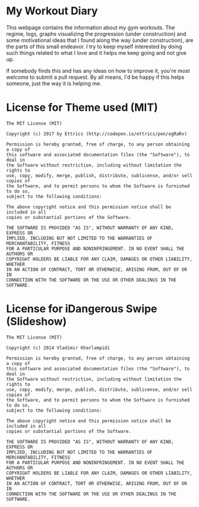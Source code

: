 # My Workout Diary

This webpage contains the information about my gym workouts. The regime, logs,
graphs visualizing the progression (under construction) and some motivational
ideas that I found along the way (under construction), are the parts of this
small endeavor.
I try to keep myself interested by doing such things related to what I love and
it helps me keep going and not give up.

If somebody finds this and has any ideas on how to improve it, you're most
welcome to submit a pull request.
By all means, I'd be happy if this helps someone, just the way it is helping me.

# License for Theme used (MIT)

```
The MIT License (MIT)

Copyright (c) 2017 by Ettrics (http://codepen.io/ettrics/pen/ogRaRv)

Permission is hereby granted, free of charge, to any person obtaining a copy of
this software and associated documentation files (the "Software"), to deal in
the Software without restriction, including without limitation the rights to
use, copy, modify, merge, publish, distribute, sublicense, and/or sell copies of
the Software, and to permit persons to whom the Software is furnished to do so,
subject to the following conditions:

The above copyright notice and this permission notice shall be included in all
copies or substantial portions of the Software.

THE SOFTWARE IS PROVIDED "AS IS", WITHOUT WARRANTY OF ANY KIND, EXPRESS OR
IMPLIED, INCLUDING BUT NOT LIMITED TO THE WARRANTIES OF MERCHANTABILITY, FITNESS
FOR A PARTICULAR PURPOSE AND NONINFRINGEMENT. IN NO EVENT SHALL THE AUTHORS OR
COPYRIGHT HOLDERS BE LIABLE FOR ANY CLAIM, DAMAGES OR OTHER LIABILITY, WHETHER
IN AN ACTION OF CONTRACT, TORT OR OTHERWISE, ARISING FROM, OUT OF OR IN
CONNECTION WITH THE SOFTWARE OR THE USE OR OTHER DEALINGS IN THE SOFTWARE.
```

# License for iDangerous Swipe (Slideshow)

```
The MIT License (MIT)

Copyright (c) 2014 Vladimir Kharlampidi

Permission is hereby granted, free of charge, to any person obtaining a copy of
this software and associated documentation files (the "Software"), to deal in
the Software without restriction, including without limitation the rights to
use, copy, modify, merge, publish, distribute, sublicense, and/or sell copies of
the Software, and to permit persons to whom the Software is furnished to do so,
subject to the following conditions:

The above copyright notice and this permission notice shall be included in all
copies or substantial portions of the Software.

THE SOFTWARE IS PROVIDED "AS IS", WITHOUT WARRANTY OF ANY KIND, EXPRESS OR
IMPLIED, INCLUDING BUT NOT LIMITED TO THE WARRANTIES OF MERCHANTABILITY, FITNESS
FOR A PARTICULAR PURPOSE AND NONINFRINGEMENT. IN NO EVENT SHALL THE AUTHORS OR
COPYRIGHT HOLDERS BE LIABLE FOR ANY CLAIM, DAMAGES OR OTHER LIABILITY, WHETHER
IN AN ACTION OF CONTRACT, TORT OR OTHERWISE, ARISING FROM, OUT OF OR IN
CONNECTION WITH THE SOFTWARE OR THE USE OR OTHER DEALINGS IN THE SOFTWARE.
```
